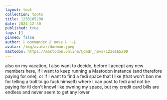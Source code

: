 ```yaml
---
layout: toot
collection: toots
title: 1230165200
date: 2024-12-30
published: true
tags: []
pinned: false
author: ⸸ commander ░ nova ⸸ :~$
avatar: /img/avatar/daemon.jpeg
mastodon: https://mastodon.online/@cmdr_nova/1230165200
---
```


also on my vacation, I also want to decide, before I accept any new members here, if I want to keep running a Mastodon instance (and therefore paying for one), or if I want to find a fedi space that I like (that won't ban me for telling a troll to go fuck himself) where I can post to fedi and not be paying for itI don't knowI like owning my space, but my credit card bills are endless and never seem to get any lower
